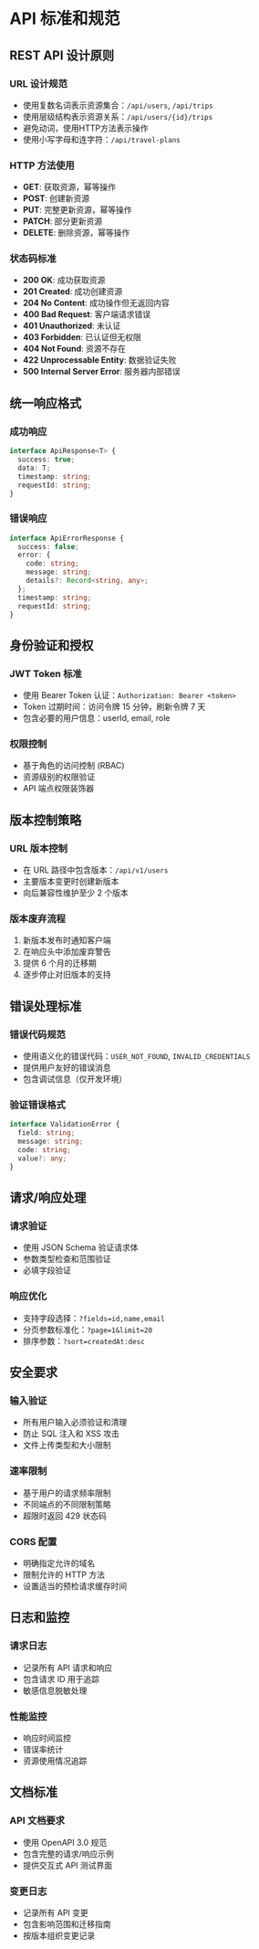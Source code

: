 # API 标准和规范

## REST API 设计原则

### URL 设计规范
- 使用复数名词表示资源集合：`/api/users`, `/api/trips`
- 使用层级结构表示资源关系：`/api/users/{id}/trips`
- 避免动词，使用HTTP方法表示操作
- 使用小写字母和连字符：`/api/travel-plans`

### HTTP 方法使用
- **GET**: 获取资源，幂等操作
- **POST**: 创建新资源
- **PUT**: 完整更新资源，幂等操作
- **PATCH**: 部分更新资源
- **DELETE**: 删除资源，幂等操作

### 状态码标准
- **200 OK**: 成功获取资源
- **201 Created**: 成功创建资源
- **204 No Content**: 成功操作但无返回内容
- **400 Bad Request**: 客户端请求错误
- **401 Unauthorized**: 未认证
- **403 Forbidden**: 已认证但无权限
- **404 Not Found**: 资源不存在
- **422 Unprocessable Entity**: 数据验证失败
- **500 Internal Server Error**: 服务器内部错误

## 统一响应格式

### 成功响应
```typescript
interface ApiResponse<T> {
  success: true;
  data: T;
  timestamp: string;
  requestId: string;
}
```

### 错误响应
```typescript
interface ApiErrorResponse {
  success: false;
  error: {
    code: string;
    message: string;
    details?: Record<string, any>;
  };
  timestamp: string;
  requestId: string;
}
```

## 身份验证和授权

### JWT Token 标准
- 使用 Bearer Token 认证：`Authorization: Bearer <token>`
- Token 过期时间：访问令牌 15 分钟，刷新令牌 7 天
- 包含必要的用户信息：userId, email, role

### 权限控制
- 基于角色的访问控制 (RBAC)
- 资源级别的权限验证
- API 端点权限装饰器

## 版本控制策略

### URL 版本控制
- 在 URL 路径中包含版本：`/api/v1/users`
- 主要版本变更时创建新版本
- 向后兼容性维护至少 2 个版本

### 版本废弃流程
1. 新版本发布时通知客户端
2. 在响应头中添加废弃警告
3. 提供 6 个月的迁移期
4. 逐步停止对旧版本的支持

## 错误处理标准

### 错误代码规范
- 使用语义化的错误代码：`USER_NOT_FOUND`, `INVALID_CREDENTIALS`
- 提供用户友好的错误消息
- 包含调试信息（仅开发环境）

### 验证错误格式
```typescript
interface ValidationError {
  field: string;
  message: string;
  code: string;
  value?: any;
}
```

## 请求/响应处理

### 请求验证
- 使用 JSON Schema 验证请求体
- 参数类型检查和范围验证
- 必填字段验证

### 响应优化
- 支持字段选择：`?fields=id,name,email`
- 分页参数标准化：`?page=1&limit=20`
- 排序参数：`?sort=createdAt:desc`

## 安全要求

### 输入验证
- 所有用户输入必须验证和清理
- 防止 SQL 注入和 XSS 攻击
- 文件上传类型和大小限制

### 速率限制
- 基于用户的请求频率限制
- 不同端点的不同限制策略
- 超限时返回 429 状态码

### CORS 配置
- 明确指定允许的域名
- 限制允许的 HTTP 方法
- 设置适当的预检请求缓存时间

## 日志和监控

### 请求日志
- 记录所有 API 请求和响应
- 包含请求 ID 用于追踪
- 敏感信息脱敏处理

### 性能监控
- 响应时间监控
- 错误率统计
- 资源使用情况追踪

## 文档标准

### API 文档要求
- 使用 OpenAPI 3.0 规范
- 包含完整的请求/响应示例
- 提供交互式 API 测试界面

### 变更日志
- 记录所有 API 变更
- 包含影响范围和迁移指南
- 按版本组织变更记录